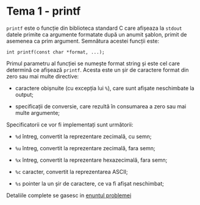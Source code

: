 # Tema 1 - printf

```printf``` este o funcție din biblioteca standard C care afișeaza la ```stdout``` datele primite ca argumente formatate după un anumit șablon, primit de asemenea ca prim argument. Semnătura acestei funcții este:

```
int printf(const char *format, ...);
```

Primul parametru al funcției se numește format string și este cel care determină ce afișează ```printf```. Acesta este un șir de caractere format din zero sau mai multe directive:

* caractere obișnuite (cu excepția lui ```%```), care sunt afișate neschimbate la output;

* specificații de conversie, care rezultă în consumarea a zero sau mai multe argumente;

Specificatorii ce vor fi implementați sunt următorii:

* ```%d``` întreg, convertit la reprezentare zecimală, cu semn;

* ```%u``` întreg, convertit la reprezentare zecimală, fara semn;

* ```%x``` întreg, convertit la reprezentare hexazecimală, fara semn;

* ```%c``` caracter, convertit la reprezentarea ASCII;

* ```%s``` pointer la un șir de caractere, ce va fi afișat neschimbat;

Detaliile complete se gasesc in [enuntul problemei](https://github.com/btudorache/IOCLA/blob/master/tema1/Enunt_IOCLA_Tema1.pdf)